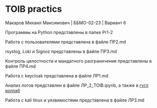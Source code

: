 # TOIB practics

Макаров Михаил Максимович | ББМО-02-23 | Вариант 6

Программы на Python представлены в папке Pr1-2

Работа с пользователями представлена в файле ПР2.md

rsyslog, Loki и Signoz представлены в файле ПР3.md

Контроль целостности и мандатного разграничения представлены в файле ПР4.md

Работа с keycloak представлена в файле ЛР1.md

Анализ логов представлен в файле ЛР_2_TOIB.ipynb, а также в [гугл коллаб](https://colab.research.google.com/drive/1sTWovITWauuznFLgL7ooHpYiWRtsScFS)

Работа с kali linux и уязвимостями представлена в файле ЛР3.md
